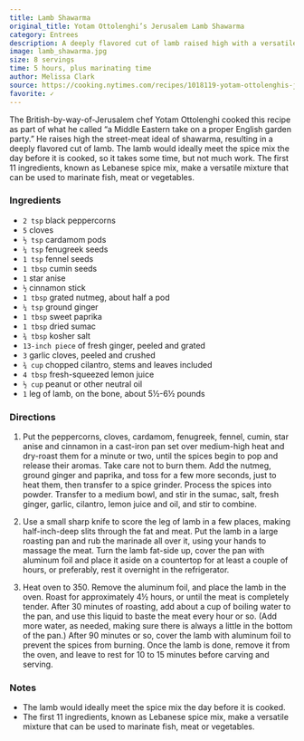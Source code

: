 ```yaml
---
title: Lamb Shawarma
original_title: Yotam Ottolenghi’s Jerusalem Lamb Shawarma
category: Entrees
description: A deeply flavored cut of lamb raised high with a versatile Lebanese spice mix.
image: lamb_shawarma.jpg
size: 8 servings
time: 5 hours, plus marinating time
author: Melissa Clark
source: https://cooking.nytimes.com/recipes/1018119-yotam-ottolenghis-jerusalem-lamb-shawarma
favorite: ✓
---
```


The British-by-way-of-Jerusalem chef Yotam Ottolenghi cooked this recipe as part of what he called “a Middle Eastern take on a proper English garden party.” He raises high the street-meat ideal of shawarma, resulting in a deeply flavored cut of lamb. The lamb would ideally meet the spice mix the day before it is cooked, so it takes some time, but not much work. The first 11 ingredients, known as Lebanese spice mix, make a versatile mixture that can be used to marinate fish, meat or vegetables.

### Ingredients

* `2 tsp` black peppercorns
* `5` cloves
* `½ tsp` cardamom pods
* `¼ tsp` fenugreek seeds
* `1 tsp` fennel seeds
* `1 tbsp` cumin seeds
* `1` star anise
* `½` cinnamon stick
* `1 tbsp` grated nutmeg, about half a pod
* `¼ tsp` ground ginger
* `1 tbsp` sweet paprika
* `1 tbsp` dried sumac
* `¾ tbsp` kosher salt
* `13-inch piece` of fresh ginger, peeled and grated
* `3` garlic cloves, peeled and crushed
* `¾ cup` chopped cilantro, stems and leaves included
* `4 tbsp` fresh-squeezed lemon juice
* `½ cup` peanut or other neutral oil
* `1` leg of lamb, on the bone, about 5½-6½ pounds

### Directions

1. Put the peppercorns, cloves, cardamom, fenugreek, fennel, cumin, star anise and cinnamon in a cast-iron pan set over medium-high heat and dry-roast them for a minute or two, until the spices begin to pop and release their aromas. Take care not to burn them. Add the nutmeg, ground ginger and paprika, and toss for a few more seconds, just to heat them, then transfer to a spice grinder. Process the spices into powder. Transfer to a medium bowl, and stir in the sumac, salt, fresh ginger, garlic, cilantro, lemon juice and oil, and stir to combine.
    
2. Use a small sharp knife to score the leg of lamb in a few places, making half-inch-deep slits through the fat and meat. Put the lamb in a large roasting pan and rub the marinade all over it, using your hands to massage the meat. Turn the lamb fat-side up, cover the pan with aluminum foil and place it aside on a countertop for at least a couple of hours, or preferably, rest it overnight in the refrigerator.
    
3. Heat oven to 350. Remove the aluminum foil, and place the lamb in the oven. Roast for approximately 4½ hours, or until the meat is completely tender. After 30 minutes of roasting, add about a cup of boiling water to the pan, and use this liquid to baste the meat every hour or so. (Add more water, as needed, making sure there is always a little in the bottom of the pan.) After 90 minutes or so, cover the lamb with aluminum foil to prevent the spices from burning. Once the lamb is done, remove it from the oven, and leave to rest for 10 to 15 minutes before carving and serving.

### Notes

- The lamb would ideally meet the spice mix the day before it is cooked.
- The first 11 ingredients, known as Lebanese spice mix, make a versatile mixture that can be used to marinate fish, meat or vegetables.